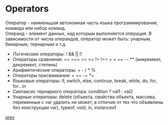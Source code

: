 <h1>Operators</h1>

<div>
Оператор - наименьшая автономная часть языка программирования; команда или набор команд.<br/>
Операнд - элемент данных, над которым выполняется операция.
В зависимости от числа операндов, оператор может быть: унарным, бинарным, тернарным и т.д.
</div>

<ul>
<li>
Логические операторы: ! && || !!
</li>
<li>
Операторы сравнения: == === >= <= != !== > < ++ -- ** (инкремент, декремент, степень)
</li>
<li>
Арифметические операторы: + - / * %
</li>
<li>
Операторы присваивания: = += -= *=
</li>
<li>
Языковые операторы: if, switch, else, continue, break, while, do, for, for...in
</li>
<li>
Синтаксис тернарного оператора: condition ? val1 : val2
</li>
<li>
Унарные операторы: delete (объекта, свойства объекта, массива, переменные с var удалить не может, в отличие от тех что объявлены без конструкции var),
typeof, void, in, instanceof
</li>
</ul>

<a href="06.md">prev</a>
